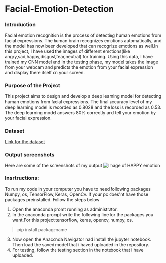 # Facial-Emotion-Detection
### Introduction
Facial emotion recognition is the process of detecting human emotions from facial expressions. The human brain recognizes emotions automatically, and the model has now been developed that can recognize emotions as well.In this project, I have used the images of different emotions(like angry,sad,happy,disgust,fear,neutral) for training. Using this data, I have trained my CNN model and in the testing phase, my model takes the image from your webcam and predicts the emotion from your facial expression and display there itself on your screen.

### Purpose of the Project
This project aims to design and develop a deep learning model for detecting human emotions from facial expressions.
The ﬁnal accuracy level of my deep learning model is recorded as 0.8028 and the loss is recorded as 0.53.
The deep learning model answers 80% correctly and tell your emotion by your facial expression.

### Dataset
[Link for the dataset](https://www.kaggle.com/msambare/fer2013)

### Output screenshots:
Here are some of the screenshots of my output
![Image of HAPPY emotion]()

### Insrtructions:
  To run my code in your computer you have to need following packages Numpy, os, TensorFlow, Keras, OpenCv.
  If your pc does'nt have those packages preinstalled. Follow the steps below
  1. Open the anaconda promt running as administrator.
  2. In the anaconda prompt write the following line for the packages you want.For this project tensorflow, keras, opencv, numpy, os. 
   >pip install packagename
   
  3. Now open the Anaconda Navigator nad install the jupyter notebook. Then load the saved model that i haved uploaded in the repository.
  4. For testing, follow  the testing section in the notebook that i have uploaded.
  
